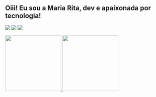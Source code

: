 ## Oiii! Eu sou a  Maria Rita, dev e apaixonada por tecnologia!

   
 <div>

<a href="https://instagram.com/seu-mritaanjos" target="_blank"><img loading="lazy" src="https://img.shields.io/badge/-Instagram-%23E4405F?style=for-the-badge&logo=instagram&logoColor=white" target="_blank"></a>
<a href = "mailto:contato@seu-mariarita.anjos124@gmail.com"><img loading="lazy" src="https://img.shields.io/badge/Gmail-D14836?style=for-the-badge&logo=gmail&logoColor=white" target="_blank"></a>
<a href="https://www.linkedin.com/in/maria-rita-anjos-linkedln-aqui" target="_blank"><img loading="lazy" src="https://img.shields.io/badge/-LinkedIn-%230077B5?style=for-the-badge&logo=linkedin&logoColor=white" target="_blank"></a>   
</div>
    <div>
<a href="https://github.com/MariaRitaanjos">
<img loading="lazy" height="180em" src="https://github-readme-stats.vercel.app/api/top-langs/?username=MariaRitaanjos&layout=compact&langs_count=7&theme=dracula"/>
<img loading="lazy" height="180em" src="https://github-readme-stats.vercel.app/api?username=MariaRitaanjos&show_icons=true&theme=dracula&include_all_commits=true&count_private=true"/>
</div>
  
  </p>


 

